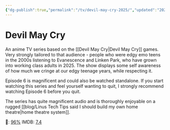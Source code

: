 ```yaml
---
{"dg-publish":true,"permalink":"/tv/devil-may-cry-2025/","updated":"2025-08-28T10:37:42.981-07:00"}
---
```


# Devil May Cry

An anime TV series based on the [[Devil May Cry\|Devil May Cry]] games. Very strongly tailored to that audience - people who were edgy emo teens in the 2000s listening to Evanescence and Linken Park, who have grown into working class adults in 2025. The show displays some self awareness of how much we cringe at our edgy teenage years, while respecting it.

Episode 6 is magnificent and could also be watched standalone. If you start watching this series and feel yourself wanting to quit, I strongly recommend watching Episode 6 before you quit.

The series has quite magnificent audio and is thoroughly enjoyable on a rugged [[blog/Linus Tech Tips said I should build my own home theatre\|home theatre system]].

🍅: [96%](https://www.rottentomatoes.com/tv/devil_may_cry) 
IMDB: [7.4](https://www.imdb.com/title/tt15716776/)